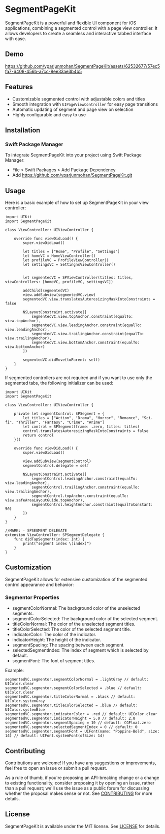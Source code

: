 # SegmentPageKit
SegmentPageKit is a powerful and flexible UI component for iOS applications, combining a segmented control with a page view controller. It allows developers to create a seamless and interactive tabbed interface with ease.

## Demo
https://github.com/vparjunmohan/SegmentPageKit/assets/62532677/57ec5fa7-6408-456b-a7cc-8ee33ae3b4b5

## Features
- Customizable segmented control with adjustable colors and titles
- Smooth integration with `UIPageViewController` for easy page transitions
- Automatic updating of segment and page view on selection
- Highly configurable and easy to use

## Installation

### Swift Package Manager

To integrate SegmentPageKit into your project using Swift Package Manager:

- File > Swift Packages > Add Package Dependency
- Add https://github.com/vparjunmohan/SegmentPageKit.git

## Usage

Here is a basic example of how to set up SegmentPageKit in your view controller:

```
import UIKit
import SegmentPageKit

class ViewController: UIViewController {

    override func viewDidLoad() {
        super.viewDidLoad()

        let titles = ["Home", "Profile", "Settings"]
        let homeVC = HomeViewController()
        let profileVC = ProfileViewController()
        let settingsVC = SettingnsViewController()
        

        let segmentedVC = SPViewController(titles: titles, viewControllers: [homeVC, profileVC, settingsVC])

        addChild(segmentedVC)
        view.addSubview(segmentedVC.view)
        segmentedVC.view.translatesAutoresizingMaskIntoConstraints = false
        
        NSLayoutConstraint.activate([
            segmentedVC.view.topAnchor.constraint(equalTo: view.topAnchor),
            segmentedVC.view.leadingAnchor.constraint(equalTo: view.leadingAnchor),
            segmentedVC.view.trailingAnchor.constraint(equalTo: view.trailingAnchor),
            segmentedVC.view.bottomAnchor.constraint(equalTo: view.bottomAnchor)
        ])

        segmentedVC.didMove(toParent: self)
    }
}
```

If segmented controllers are not required and if you want to use only the segmented tabs, the following initializer can be used:
```
import UIKit
import SegmentPageKit

class ViewController: UIViewController {
    
    private let segmentControl: SPSegment = {
        let titles = ["Action", "Drama", "Horror", "Romance", "Sci-fi", "Thriller", "Fantasy", "Crime", "Anime"]
        let control = SPSegment(frame: .zero, titles: titles)
        control.translatesAutoresizingMaskIntoConstraints = false
        return control
    }()

    override func viewDidLoad() {
        super.viewDidLoad()
        
        view.addSubview(segmentControl)
        segmentControl.delegate = self
        
        NSLayoutConstraint.activate([
            segmentControl.leadingAnchor.constraint(equalTo: view.leadingAnchor),
            segmentControl.trailingAnchor.constraint(equalTo: view.trailingAnchor),
            segmentControl.topAnchor.constraint(equalTo: view.safeAreaLayoutGuide.topAnchor),
            segmentControl.heightAnchor.constraint(equalToConstant: 50)
        ])
    }
}

//MARK: - SPSEGMENT DELEGATE
extension ViewController: SPSegmentDelegate {
    func didTapSegment(index: Int) {
        print("segment index \(index)")
    }
}
```

## Customization

SegmentPageKit allows for extensive customization of the segmented control appearance and behavior:

### Segmentor Properties

- segmentColorNormal: The background color of the unselected segments.
- segmentColorSelected: The background color of the selected segment.
- titleColorNormal: The color of the unselected segment titles.
- titleColorSelected: The color of the selected segment title.
- indicatorColor: The color of the indicator.
- indicatorHeight: The height of the indicator.
- segmentSpacing: The spacing between each segment.
- selectedSegmentIndex: The index of segment which is selected by default.
- segmentFont: The font of segment titles.

Example:

```
segmentedVC.segmentor.segmentColorNormal = .lightGray // default: UIColor.clear
segmentedVC.segmentor.segmentColorSelected = .blue // default: UIColor.clear
segmentedVC.segmentor.titleColorNormal = .black // default: UIColor.systemGray
segmentedVC.segmentor.titleColorSelected = .blue // default: UIColor.systemBlue
segmentedVC.segmentor.indicatorColor = .red // default: UIColor.clear
segmentedVC.segmentor.indicatorHeight = 5.0 // default: 2.0
segmentedVC.segmentor.segmentSpacing = 10 // default: CGFloat.zero
segmentedVC.segmentor.selectedSegmentIndex = 0 // default: 0
segmentedVC.segmentor.segmentFont = UIFont(name: "Poppins-Bold", size: 14) // default: UIFont.systemFont(ofSize: 14)
```

## Contributing

Contributions are welcome! If you have any suggestions or improvements, feel free to open an issue or submit a pull request.

As a rule of thumb, if you're proposing an API-breaking change or a change to existing functionality, consider proposing it by opening an issue, rather than a pull request; we'll use the issue as a public forum for discussing whether the proposal makes sense or not. See [CONTRIBUTING](https://github.com/vparjunmohan/SegmentPageKit/blob/70ff87b9d0a5f314108838f06df6f089b0a5ce26/CONTRIBUTING.md) for more details.


## License

SegmentPageKit is available under the MIT license. See [LICENSE](https://github.com/vparjunmohan/SegmentPageKit/blob/d024dbcf79976d87295b4c9004816dd2adea6ccb/LICENSE) for details.
